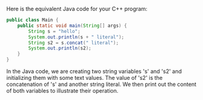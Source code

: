 Here is the equivalent Java code for your C++ program:

```java
public class Main {
    public static void main(String[] args) {
        String s = "hello";
        System.out.println(s + " literal");
        String s2 = s.concat(" literal");
        System.out.println(s2);
    }
}
```
In the Java code, we are creating two string variables 's' and 's2' and initializing them with some text values. The value of 's2' is the concatenation of 's' and another string literal. We then print out the content of both variables to illustrate their operation.
